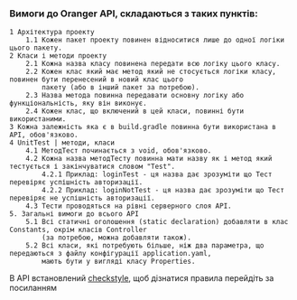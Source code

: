 ### Вимоги до Oranger API, cкладаються з таких пунктів:

    1 Архітектура проекту
        1.1 Кожен пакет проекту повинен відноситися лише до одної логіки цього пакету.
    2 Класи і методи проекту
        2.1 Кожна назва класу повинена передати всю логіку цього класу.
        2.2 Кожен клас який має метод який не стосується логіки класу, повинен бути перенесений в новий клас цього 
            пакету (або в інший пакет за потребою).
        2.3 Назва метода повинна передавати основну логіку або функціональність, яку він виконує.
        2.4 Кожен клас, що включений в цей класи, повинні бути використаними.
    3 Кожна залежність яка є в build.gradle повинна бути використана в API, обов'язково.
    4 UnitTest | методи, класи
        4.1 МетодТест починається з void, обов'язково.
        4.2 Кожна назва методТесту повинна мати назву як і метод який тестується і закінчуватися словом "Test".
            4.2.1 Приклад: loginTest - ця назва дає зрозуміти що Тест перевіряє успішність авторизації.
            4.2.2 Приклад: loginNotTest - ця назва дає зрозуміти що Тест перевіряє не успішність авторизації. 
        4.3 Тести проводяться на рівні серверного слоя API.
    5. Загальні вимоги до всього API
        5.1 Всі статичні оголошення (static declaration) добавляти в клас Constants, окрім класів Controller 
            (за потребою, можна добавляти також).
        5.2 Всі класи, які потребують більше, ніж два параметра, що передаються з файлу конфігурації application.yaml, 
            мають бути у вигляді класу Properties.

В API встановлений [checkstyle](https://github.com/Tech-Harbor/oranger_backend/blob/dev/src/main/resources/checkstyle/checkstyle.xml),
    щоб дізнатися правила перейдіть за посиланням